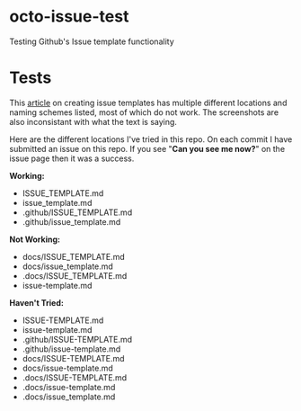 # octo-issue-test
Testing Github's Issue template functionality

# Tests
This [article](https://help.github.com/articles/creating-an-issue-template-for-your-repository/) on creating issue templates has multiple different locations and naming schemes listed, most of which do not work. The screenshots are also inconsistant with what the text is saying.

Here are the different locations I've tried in this repo. On each commit I have submitted an issue on this repo. If you see "**Can you see me now?**" on the issue page then it was a success.

**Working:**
* ISSUE_TEMPLATE.md
* issue_template.md
* .github/ISSUE_TEMPLATE.md
* .github/issue_template.md

**Not Working:**
* docs/ISSUE_TEMPLATE.md
* docs/issue_template.md
* .docs/ISSUE_TEMPLATE.md
* issue-template.md

**Haven't Tried:**
* ISSUE-TEMPLATE.md
* issue-template.md
* .github/ISSUE-TEMPLATE.md
* .github/issue-template.md
* docs/ISSUE-TEMPLATE.md
* docs/issue-template.md
* .docs/ISSUE-TEMPLATE.md
* .docs/issue-template.md
* .docs/issue_template.md
